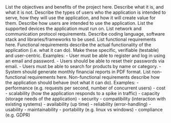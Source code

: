 <project-scope>
List the objectives and benefits of the project here.
Describe what it is, and what it is not.
</project-scope>

<intended-audience>
Describe the types of users who the application is intended to serve, how they will use the application, and how it will create value for them.
</intended-audience>

<user-interface-requirements>
Describe how users are intended to use the application.
</user-interface-requirements>

<hardware-interface-requirements>
List the supported devices the application must run on.
List network and communication protocol requirements.
</hardware-interface-requirements>

<software-interface-requirements>
Describe coding language, software stack and libraries/frameworks to be used.
</software-interface-requirements>

<functional-requirements>
List functional requirements here.
Functional requirements describe the actual functionality of the application (i.e. what it can do).
Make these specific, verifiable (testable) and user-centric.
Examples:
- User must be able to register and log in using an email and password.
- Users should be able to reset their passwords via email.
- Users must be able to search for products by name or category.
- System should generate monthly financial reports in PDF format.
</functional-requirements>

<non-functional-requirements>
List non-functional requirements here.
Non-functional requirements describe how the application should behave (not what it can do).
Examples:
- performance (e.g. requests per second, number of concurrent users)
- cost
- scalability (how the application responds to a spike in traffic)
- capacity (storage needs of the application)
- security 
- compatibility (interaction with existing systems)
- availability (up time)
- reliability (error-handling)
- usability
- maintainability
- portability (e.g. linux vs windows)
- compliance (e.g. GDPR)
</non-functional-requirements>
